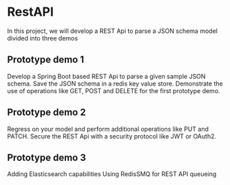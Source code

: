 # RestAPI
In this project, we will develop a REST Api to parse a JSON schema model divided into three demos

## Prototype demo 1
Develop a Spring Boot based REST Api to parse a given sample JSON schema.
Save the JSON schema in a redis key value store.
Demonstrate the use of operations like GET, POST and DELETE for the first prototype demo.
## Prototype demo 2
Regress on your model and perform additional operations like PUT and PATCH.
Secure the REST Api with a security protocol like JWT or OAuth2.
## Prototype demo 3
Adding Elasticsearch capabilities
Using RedisSMQ for REST API queueing
